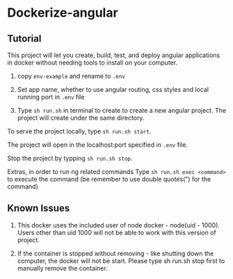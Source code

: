 # Dockerize-angular #

Tutorial
---
This project will let you create, build, test, and deploy angular applications in docker without needing tools to install on your computer. 

1. copy `env-example` and rename to `.env`

2. Set app name, whether to use angular routing, css styles and local running port in `.env` file

3. Type `sh run.sh` in terminal to create to create a new angular project. The project will create under the same directory. 

To serve the project locally, type `sh run.sh start`.

The project will open in the localhost:port specified in `.env` file. 

Stop the project by typping `sh run.sh stop`.

Extras, in order to run ng related commands
Type `sh run.sh exec <command>` to execute the command (be remember to use double quotes(") for the command)

Known Issues
---
1. This docker uses the included user of node docker - node(uid - 1000). Users other than uid 1000 will not be able to work with this version of project. 

2. If the container is stopped without removing - like shutting down the computer, the docker will not be start. Please type sh run.sh stop first to manually remove the container. 

